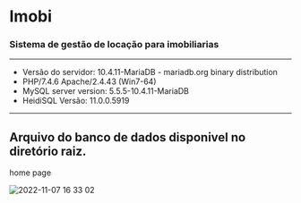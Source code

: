 # Imobi
### Sistema de gestão de locação para imobiliarias
---
* Versão do servidor: 10.4.11-MariaDB - mariadb.org binary distribution
* PHP/7.4.6 Apache/2.4.43 (Win7-64) 
* MySQL server version: 5.5.5-10.4.11-MariaDB
* HeidiSQL Versão: 11.0.0.5919
---
Arquivo do banco de dados disponivel no diretório raiz.
---
home page

![2022-11-07 16 33 02](https://user-images.githubusercontent.com/106672970/200398610-a1d2082d-ef7d-4b9b-9388-f85f4e524d23.jpg)

